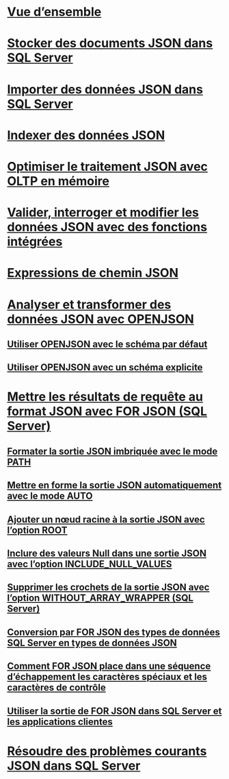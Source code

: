 # [Vue d’ensemble](json-data-sql-server.md)  
# [Stocker des documents JSON dans SQL Server](store-json-documents-in-sql-tables.md)
# [Importer des données JSON dans SQL Server](import-json-documents-into-sql-server.md)  
# [Indexer des données JSON](index-json-data.md)  
# [Optimiser le traitement JSON avec OLTP en mémoire](optimize-json-processing-with-in-memory-oltp.md)  
# [Valider, interroger et modifier les données JSON avec des fonctions intégrées](validate-query-and-change-json-data-with-built-in-functions-sql-server.md)  
# [Expressions de chemin JSON](json-path-expressions-sql-server.md)  
# [Analyser et transformer des données JSON avec OPENJSON](convert-json-data-to-rows-and-columns-with-openjson-sql-server.md)  
## [Utiliser OPENJSON avec le schéma par défaut](use-openjson-with-the-default-schema-sql-server.md)  
## [Utiliser OPENJSON avec un schéma explicite](use-openjson-with-an-explicit-schema-sql-server.md)  
# [Mettre les résultats de requête au format JSON avec FOR JSON (SQL Server)](format-query-results-as-json-with-for-json-sql-server.md)  
## [Formater la sortie JSON imbriquée avec le mode PATH](format-nested-json-output-with-path-mode-sql-server.md)  
## [Mettre en forme la sortie JSON automatiquement avec le mode AUTO](format-json-output-automatically-with-auto-mode-sql-server.md)  
## [Ajouter un nœud racine à la sortie JSON avec l’option ROOT](add-a-root-node-to-json-output-with-the-root-option-sql-server.md)  
## [Inclure des valeurs Null dans une sortie JSON avec l’option INCLUDE_NULL_VALUES](include-null-values-in-json-include-null-values-option.md)  
## [Supprimer les crochets de la sortie JSON avec l’option WITHOUT_ARRAY_WRAPPER (SQL Server)](remove-square-brackets-from-json-without-array-wrapper-option.md)  
## [Conversion par FOR JSON des types de données SQL Server en types de données JSON](how-for-json-converts-sql-server-data-types-to-json-data-types-sql-server.md)  
## [Comment FOR JSON place dans une séquence d’échappement les caractères spéciaux et les caractères de contrôle](how-for-json-escapes-special-characters-and-control-characters-sql-server.md)  
## [Utiliser la sortie de FOR JSON dans SQL Server et les applications clientes](use-for-json-output-in-sql-server-and-in-client-apps-sql-server.md)  
# [Résoudre des problèmes courants JSON dans SQL Server](solve-common-issues-with-json-in-sql-server.md)  
